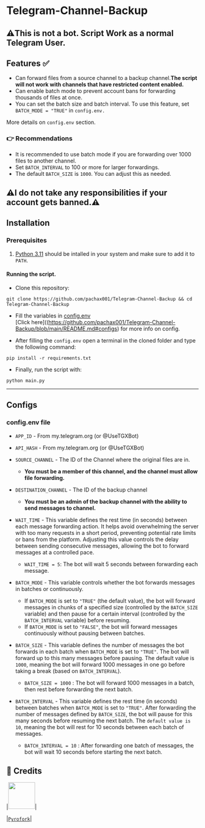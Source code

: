 # Telegram-Channel-Backup

## ⚠️This is not a bot. Script Work as a normal Telegram User. 
## Features ✅
- Can forward files from a source channel to a backup channel.**The script will not work with channels that have restricted content enabled.**<br>
- Can enable batch mode to prevent account bans for forwarding thousands of files at once.
- You can set the batch size and batch interval. To use this feature, set `BATCH_MODE = "TRUE"` in `config.env.`

More details on `config.env` section.

### 👉 Recommendations
- It is recommended to use batch mode if you are forwarding over 1000 files to another channel.
- Set `BATCH_INTERVAL` to 100 or more for larger forwardings.
- The default `BATCH_SIZE` is `1000`. You can adjust this as needed.

## ⚠️I do not take any responsibilities if your account gets banned.⚠️

## Installation

### Prerequisites
1. [Python 3.11](https://www.python.org/downloads/release/python-3110/) should be intalled in your system and make sure to add it to `PATH`.

#### Running the script.

- Clone this repository:
```
git clone https://github.com/pachax001/Telegram-Channel-Backup && cd Telegram-Channel-Backup
```


- Fill the variables in [config.env](https://github.com/pachax001/Telegram-Channel-Backup/blob/main/config.env)
<br> [Click here]((https://github.com/pachax001/Telegram-Channel-Backup/blob/main/README.md#configs) for more info on config. </br>

- After filling the `config.env` open a terminal in the cloned folder and type the following command:


```
pip install -r requirements.txt
```
- Finally, run the script with:
```
python main.py
```

------

## Configs
### config.env file

- `APP_ID`        - From my.telegram.org (or @UseTGXBot)

- `API_HASH`      - From my.telegram.org (or @UseTGXBot)

- `SOURCE_CHANNEL` - The ID of the Channel where the original files are in.
    - **You must be a member of this channel, and the channel must allow file forwarding.**
- `DESTINATION_CHANNEL` - The ID of the backup channel
    - **You must be an admin of the backup channel with the ability to send messages to channel.**
- `WAIT_TIME` - This variable defines the rest time (in seconds) between each message forwarding action. It helps avoid overwhelming the server with too many requests in a short period, preventing potential rate limits or bans from the platform. Adjusting this value controls the delay between sending consecutive messages, allowing the bot to forward messages at a controlled pace.
    - `WAIT_TIME = 5`: The bot will wait 5 seconds between forwarding each message.
- `BATCH_MODE` - This variable controls whether the bot forwards messages in batches or continuously.
    - If `BATCH_MODE` is set to `"TRUE"` (the default value), the bot will forward messages in chunks of a specified size (controlled by the `BATCH_SIZE` variable) and then pause for a certain interval (controlled by the `BATCH_INTERVAL` variable) before resuming.
    - If `BATCH_MODE` is set to `"FALSE"`, the bot will forward messages continuously without pausing between batches.
- `BATCH_SIZE` - This variable defines the number of messages the bot forwards in each batch when `BATCH_MODE` is set to `"TRUE"`. The bot will forward up to this many messages before pausing. The default value is `1000`, meaning the bot will forward 1000 messages in one go before taking a break (based on `BATCH_INTERVAL`).
    - `BATCH_SIZE = 1000` : The bot will forward 1000 messages in a batch, then rest before forwarding the next batch.
- `BATCH_INTERVAL` - This variable defines the rest time (in seconds) between batches when `BATCH_MODE` is set to `"TRUE"`. After forwarding the number of messages defined by `BATCH_SIZE`, the bot will pause for this many seconds before resuming the next batch. The `default value is 10`, meaning the bot will rest for 10 seconds between each batch of messages.
    - `BATCH_INTERVAL = 10` : After forwarding one batch of messages, the bot will wait 10 seconds before starting the next batch.


## 🏅 **Credits**
|<img width="70" src="https://avatars.githubusercontent.com/u/88532565">|

|[`Pyrofork`](https://github.com/Mayuri-Chan/pyrofork)|

